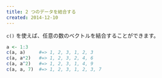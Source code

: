```yaml
---
title: 2 つのデータを結合する
created: 2014-12-10
---
```


`c()` を使えば、任意の数のベクトルを結合することができます。

```r
a <- 1:3
c(a, a)     #=> 1, 2, 3, 1, 2, 3
c(a, a*2)   #=> 1, 2, 3, 2, 4, 6
c(a, a^2)   #=> 1, 2, 3, 1, 4, 9
c(a, a, 7)  #=> 1, 2, 3, 1, 2, 3, 7
```

